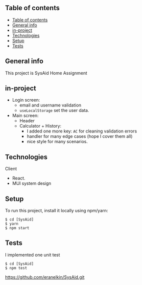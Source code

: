 ## Table of contents

- [Table of contents](#table-of-contents)
- [General info](#general-info)
- [in-project](#in-project)
- [Technologies](#technologies)
- [Setup](#setup)
- [Tests](#tests)

## General info

This project is SysAid Home Assignment

## in-project

- Login screen:
  - email and username validation
  - `useLocalStorage` set the user data.
- Main screen:
  - Header
  - Calculator + History:
    - I added one more key: `AC` for cleaning validation errors
    - handler for many edge cases (hope I cover them all)
    - nice style for many scenarios.

## Technologies

Client

- React.
- MUI system design

## Setup

To run this project, install it locally using npm/yarn:

```
$ cd [SysAid]
$ yarn
$ npm start
```

## Tests

I implemented one unit test

```
$ cd [SysAid]
$ npm test
```

https://github.com/eranelkin/SysAid.git
